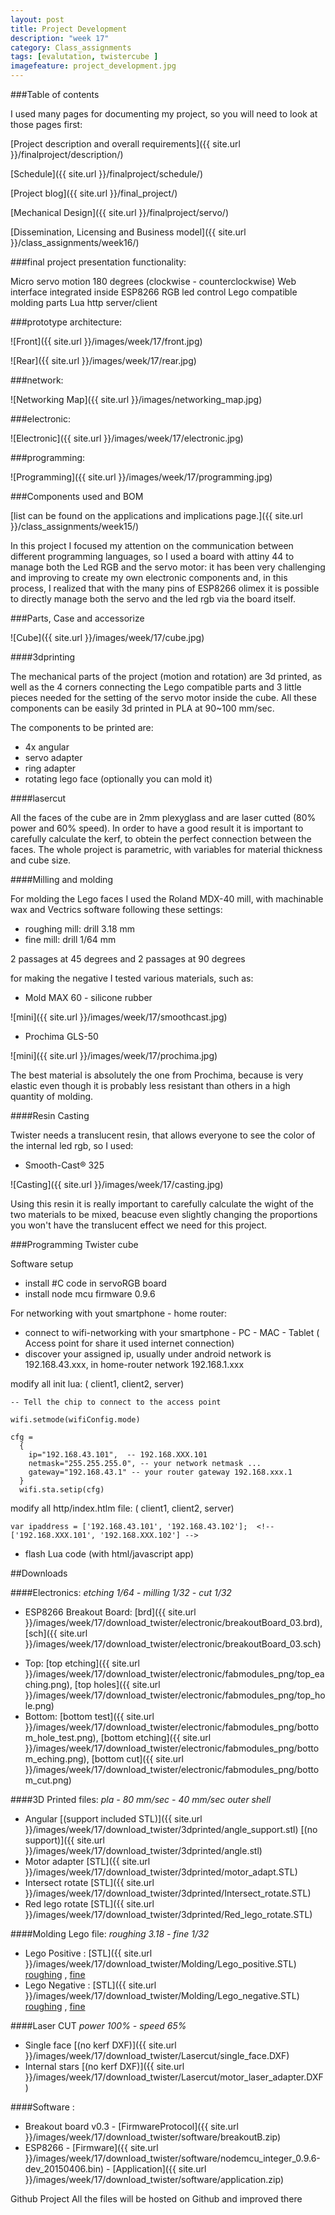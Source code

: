 ```yaml
---
layout: post
title: Project Development
description: "week 17"
category: Class_assignments
tags: [evalutation, twistercube ]
imagefeature: project_development.jpg
---
```


###Table of contents

I used many pages for documenting my project, so you will need to look at those pages first:

[Project description and overall requirements]({{ site.url }}/finalproject/description/) 

[Schedule]({{ site.url }}/finalproject/schedule/)

[Project blog]({{ site.url }}/final_project/)

[Mechanical Design]({{ site.url }}/finalproject/servo/)

[Dissemination, Licensing and Business model]({{ site.url }}/class_assignments/week16/)



###final project presentation functionality:

Micro servo motion 180 degrees (clockwise - counterclockwise)
Web interface integrated inside ESP8266
RGB led control
Lego compatible molding parts
Lua http server/client

###prototype architecture:

![Front]({{ site.url }}/images/week/17/front.jpg)

![Rear]({{ site.url }}/images/week/17/rear.jpg)

###network:

![Networking Map]({{ site.url }}/images/networking_map.jpg)

###electronic:

![Electronic]({{ site.url }}/images/week/17/electronic.jpg)

###programming:

![Programming]({{ site.url }}/images/week/17/programming.jpg)


###Components used and BOM 

[list can be found on the applications and implications page.]({{ site.url }}/class_assignments/week15/)

In this project I focused my attention on the communication between different programming languages, so I used a board with attiny 44 to manage both the Led RGB and the servo motor: it has been very challenging and improving to create my own electronic components and, in this process, I realized that with the many pins of ESP8266 olimex it is possible to directly manage both the servo and the led rgb via the board itself.



###Parts, Case and accessorize

![Cube]({{ site.url }}/images/week/17/cube.jpg)

####3dprinting

The mechanical parts of the project (motion and rotation) are 3d printed, as well as the 4 corners connecting the Lego compatible parts and 3 little pieces needed for the setting of the servo motor inside the cube. All these components can  be easily 3d printed in PLA at 90~100 mm/sec. 

The components to be printed are:

- 4x angular
- servo adapter
- ring adapter
- rotating lego face (optionally you can mold it)

####lasercut

All the faces of the cube are in 2mm plexyglass and are laser cutted (80% power and 60% speed). In order to have a good result it is important to carefully calculate the kerf, to obtein the perfect connection between the faces.
The whole project is parametric, with variables for material thickness and cube size.


####Milling and molding

For molding the Lego faces I used the Roland MDX-40 mill, with machinable wax and Vectrics software following these settings:


- roughing mill: drill 3.18 mm
- fine mill: drill 1/64 mm

2 passages at 45 degrees and 2 passages at 90 degrees

for making the negative I tested various materials, such as: 

- Mold MAX 60 - silicone rubber

![mini]({{ site.url }}/images/week/17/smoothcast.jpg)

- Prochima GLS-50 

![mini]({{ site.url }}/images/week/17/prochima.jpg)

The best material is absolutely the one from Prochima, because is very elastic even though it is probably less resistant than others in a high quantity of molding.

####Resin Casting

Twister needs a translucent resin, that allows everyone to see the color of the internal led rgb, so I used: 

+ Smooth-Cast® 325

![Casting]({{ site.url }}/images/week/17/casting.jpg)

Using this resin it is really important to carefully calculate the wight of the two materials to be mixed, beacuse even slightly changing the proportions you won't have the translucent effect we need for this project.

###Programming Twister cube 

Software setup

- install #C code in servoRGB board
- install node mcu firmware 0.9.6 


For networking with yout smartphone - home router:

- connect to wifi-networking with your smartphone - PC - MAC - Tablet ( Access point for share it used internet connection)
- discover your assigned ip, usually under android network is 192.168.43.xxx, in home-router network 192.168.1.xxx

modify all init lua: ( client1, client2, server)

	-- Tell the chip to connect to the access point

	wifi.setmode(wifiConfig.mode)

	cfg =
	  {
	    ip="192.168.43.101",  -- 192.168.XXX.101
	    netmask="255.255.255.0", -- your network netmask ...
	    gateway="192.168.43.1" -- your router gateway 192.168.xxx.1
	  }
	  wifi.sta.setip(cfg)

modify all http/index.htlm file: ( client1, client2, server)

	var ipaddress = ['192.168.43.101', '192.168.43.102'];  <!-- ['192.168.XXX.101', '192.168.XXX.102'] -->
	

- flash Lua code (with html/javascript app)


##Downloads



####Electronics:
*etching 1/64 - milling 1/32 - cut 1/32*

- ESP8266 Breakout Board: [brd]({{ site.url }}/images/week/17/download_twister/electronic/breakoutBoard_03.brd), [sch]({{ site.url }}/images/week/17/download_twister/electronic/breakoutBoard_03.sch)
+ Top: [top etching]({{ site.url }}/images/week/17/download_twister/electronic/fabmodules_png/top_eaching.png), [top holes]({{ site.url }}/images/week/17/download_twister/electronic/fabmodules_png/top_hole.png)
+ Bottom: [bottom test]({{ site.url }}/images/week/17/download_twister/electronic/fabmodules_png/bottom_hole_test.png), [bottom etching]({{ site.url }}/images/week/17/download_twister/electronic/fabmodules_png/bottom_eching.png), [bottom cut]({{ site.url }}/images/week/17/download_twister/electronic/fabmodules_png/bottom_cut.png)


####3D Printed files:
*pla - 80 mm/sec - 40 mm/sec outer shell*


- Angular [(support included STL)]({{ site.url }}/images/week/17/download_twister/3dprinted/angle_support.stl) [(no support)]({{ site.url }}/images/week/17/download_twister/3dprinted/angle.stl)
- Motor adapter [STL]({{ site.url }}/images/week/17/download_twister/3dprinted/motor_adapt.STL)
- Intersect rotate [STL]({{ site.url }}/images/week/17/download_twister/3dprinted/Intersect_rotate.STL)
- Red lego rotate [STL]({{ site.url }}/images/week/17/download_twister/3dprinted/Red_lego_rotate.STL)


####Molding Lego file:
*roughing 3.18 - fine 1/32*


- Lego Positive : [STL]({{ site.url }}/images/week/17/download_twister/Molding/Lego_positive.STL) [roughing]() , [fine]()
- Lego Negative : [STL]({{ site.url }}/images/week/17/download_twister/Molding/Lego_negative.STL) [roughing]() , [fine]()


####Laser CUT
*power 100% - speed 65%*


- Single face [(no kerf DXF)]({{ site.url }}/images/week/17/download_twister/Lasercut/single_face.DXF)
- Internal stars [(no kerf DXF)]({{ site.url }}/images/week/17/download_twister/Lasercut/motor_laser_adapter.DXF)


####Software :

- Breakout board v0.3 - [FirmwareProtocol]({{ site.url }}/images/week/17/download_twister/software/breakoutB.zip)
- ESP8266 - [Firmware]({{ site.url }}/images/week/17/download_twister/software/nodemcu_integer_0.9.6-dev_20150406.bin) - [Application]({{ site.url }}/images/week/17/download_twister/software/application.zip)


Github Project
All the files will be hosted on Github and improved there